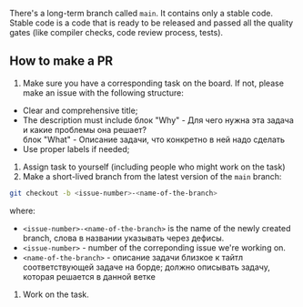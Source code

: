 There's a long-term branch called `main`. It contains only a stable code. Stable code is a code that is ready to be released and passed all the quality gates (like compiler checks, code review process, tests).

## How to make a PR

1. Make sure you have a corresponding task on the board. If not, please make an issue with the following structure:
- Clear and comprehensive title;
- The description must include
	 блок "Why" -  Для чего нужна эта задача и какие проблемы она решает?  
	 блок "What" - Описание задачи, что конкретно в ней надо сделать
- Use proper labels if needed;

1. Assign task to yourself (including people who might work on the task)
1. Make a short-lived branch from the latest version of the `main` branch:
```bash
git checkout -b <issue-number>-<name-of-the-branch>
```
where:
- `<issue-number>-<name-of-the-branch>` is the name of the newly created branch, слова в названии указывать через дефисы.
- `<issue-number>` - number of the correponding issue we're working on.
- `<name-of-the-branch>` - описание задачи близкое к тайтл соответствующей задаче на борде; должно описывать задачу, которая решается в данной ветке
1. Work on the task.
